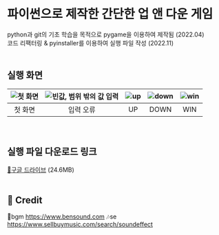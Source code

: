 # 파이썬으로 제작한 간단한 업 앤 다운 게임
python과 git의 기초 학습을 목적으로 pygame을 이용하여 제작됨 (2022.04)  
코드 리팩터링 & pyinstaller를 이용하여 실행 파일 작성 (2022.11)  
　  
## 실행 화면
|![첫 화면](https://user-images.githubusercontent.com/104331869/201531502-7eec3a00-a3a6-4568-8df3-49b6ec6a1259.png)|![빈값, 범위 밖의 값 입력](https://user-images.githubusercontent.com/104331869/201531528-360bcee8-10d1-4dd2-b49c-92e22c827abf.png)|![up](https://user-images.githubusercontent.com/104331869/201531570-71c16a64-d2fb-417b-8d63-92c0fd114285.png)|![down](https://user-images.githubusercontent.com/104331869/201531584-6f3d0479-bbf9-4c86-a0c7-b9d7bc5a3e39.png)|![win](https://user-images.githubusercontent.com/104331869/201531612-15456b18-dafa-47e2-bf4a-be1f721eb6a3.png)|
|:--:|:--:|:--:|:--:|:--:|
|첫 화면|입력 오류|UP|DOWN|WIN|


　  
## 실행 파일 다운로드 링크
[🔗구글 드라이브](https://drive.google.com/file/d/1ygfdbGht6VO2k9I9gMclSkxB4Dh6ywJE/view?usp=sharing) (24.6MB)
　  
　  
## 📌 Credit
🎵bgm https://www.bensound.com
🎶se https://www.sellbuymusic.com/search/soundeffect
